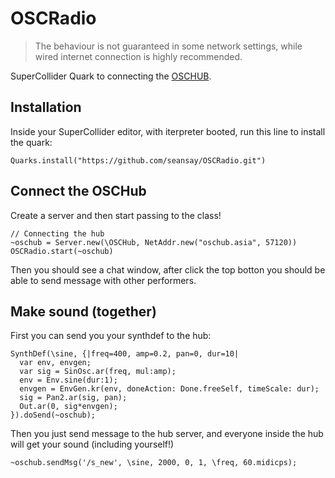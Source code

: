 # OSCRadio
> The behaviour is not guaranteed in some network settings, while wired internet connection is highly recommended.

SuperCollider Quark to connecting the [OSCHUB](http://oschub.asia/).

## Installation

Inside your SuperCollider editor, with iterpreter booted, run this line to install the quark:

```
Quarks.install("https://github.com/seansay/OSCRadio.git")
```

## Connect the OSCHub

Create a server and then start passing to the class!

```
// Connecting the hub
~oschub = Server.new(\OSCHub, NetAddr.new("oschub.asia", 57120))
OSCRadio.start(~oschub)

```

Then you should see a chat window, after click the top botton you should be able to send message with other performers.

## Make sound (together)

First you can send you your synthdef to the hub:

```
SynthDef(\sine, {|freq=400, amp=0.2, pan=0, dur=10|
  var env, envgen;
  var sig = SinOsc.ar(freq, mul:amp);
  env = Env.sine(dur:1);
  envgen = EnvGen.kr(env, doneAction: Done.freeSelf, timeScale: dur);
  sig = Pan2.ar(sig, pan);
  Out.ar(0, sig*envgen);
}).doSend(~oschub);

```

Then you just send message to the hub server, and everyone inside the hub will get your sound (including yourself!)

```
~oschub.sendMsg('/s_new', \sine, 2000, 0, 1, \freq, 60.midicps);
```
